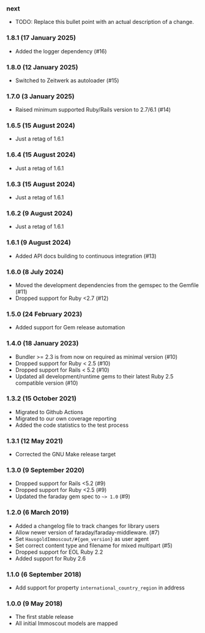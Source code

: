### next

* TODO: Replace this bullet point with an actual description of a change.

### 1.8.1 (17 January 2025)

* Added the logger dependency (#16)

### 1.8.0 (12 January 2025)

* Switched to Zeitwerk as autoloader (#15)

### 1.7.0 (3 January 2025)

* Raised minimum supported Ruby/Rails version to 2.7/6.1 (#14)

### 1.6.5 (15 August 2024)

* Just a retag of 1.6.1

### 1.6.4 (15 August 2024)

* Just a retag of 1.6.1

### 1.6.3 (15 August 2024)

* Just a retag of 1.6.1

### 1.6.2 (9 August 2024)

* Just a retag of 1.6.1

### 1.6.1 (9 August 2024)

* Added API docs building to continuous integration (#13)

### 1.6.0 (8 July 2024)

* Moved the development dependencies from the gemspec to the Gemfile (#11)
* Dropped support for Ruby <2.7 (#12)

### 1.5.0 (24 February 2023)

* Added support for Gem release automation

### 1.4.0 (18 January 2023)

* Bundler >= 2.3 is from now on required as minimal version (#10)
* Dropped support for Ruby < 2.5 (#10)
* Dropped support for Rails < 5.2 (#10)
* Updated all development/runtime gems to their latest
  Ruby 2.5 compatible version (#10)

### 1.3.2 (15 October 2021)

* Migrated to Github Actions
* Migrated to our own coverage reporting
* Added the code statistics to the test process

### 1.3.1 (12 May 2021)

* Corrected the GNU Make release target

### 1.3.0 (9 September 2020)

* Dropped support for Rails <5.2 (#9)
* Dropped support for Ruby <2.5 (#9)
* Updated the faraday gem spec to `~> 1.0` (#9)

### 1.2.0 (6 March 2019)

* Added a changelog file to track changes for library users
* Allow newer version of faraday/faraday-middleware. (#7)
* Set `HausgoldImmoscout/#{gem_version}` as user agent
* Set correct content type and filename for mixed multipart (#5)
* Dropped support for EOL Ruby 2.2
* Added support for Ruby 2.6

### 1.1.0 (6 September 2018)

* Add support for property `international_country_region` in address

### 1.0.0 (9 May 2018)

* The first stable release
* All initial Immoscout models are mapped
